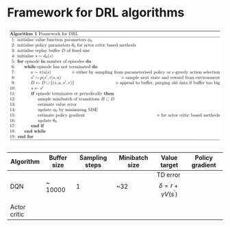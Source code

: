 # Framework for DRL algorithms

![pseudo_code](pseudo_code.png)

| Algorithm | Buffer size | Sampling steps | Minibatch size |  Value target | Policy gradient | 
| --- | --- | --- | --- | --- | --- |
| DQN | ~ 10000 | 1 | ~32 | TD error $$\delta=r+\gamma V(s^\prime)$$ | 
| Actor critic

